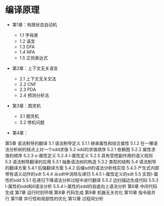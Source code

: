 # 编译原理

- 第1章：有限状态自动机
    - 1.1 字母表
    - 1.2 语言
    - 1.3 DFA
    - 1.4 NFA
    - 1.5 正则表达式

- 第2章：上下文无关语言
    - 2.1 上下文无关文法
    - 2.2 CNF
    - 2.3 PDA
    - 2.4 预测分析法

- 第3章：图灵机
    - 3.1 图灵机
    - 3.2 停机问题

- 第4章：


第5章 语法制导的翻译
    5.1 语法制导定义
    5.1.1 继承属性和综合属性
    5.1.2 在一棵语法分析树的结点上对一个sdd求值
    5.2 sdd的求值顺序
    5.2.1 依赖图
    5.2.2 属性求值的顺序
    5.2.3 s-属性定义
    5.2.4 l-属性定义
    5.2.5 具有受控副作用的语义规则
    5.3 语法制导翻译的应用
    5.3.1 抽象语法树的构造
    5.3.2 类型的结构
    5.4 语法制导的翻译方案
    5.4.1 后缀翻译方案
    5.4.2 后缀sdt的语法分析栈实现
    5.4.3 产生式内部带有语义动作的sdt
    5.4.4 从sdt中消除左递归
    5.4.5 l-属性定义的sdt
    5.5 实现l-属性的sdd
    5.5.1 在递归下降语法分析过程中进行翻译
    5.5.2 边扫描边生成代码
    5.5.3 l-属性的sdd和ll语法分析
    5.5.4 l-属性的sdd的自底向上语法分析
第6章 中间代码生成
第7章 运行时刻环境
第8章 代码生成
第9章 机器无关优化
第10章 指令级并行
第11章 并行性和局部性的优化
第12章 过程间分析